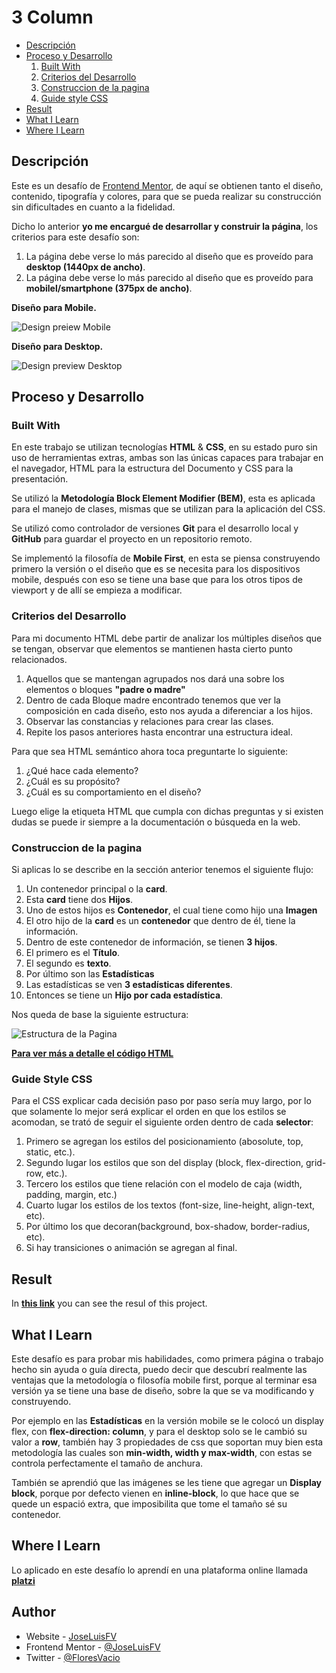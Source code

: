 # 3 Column

* [Descripción](#descripcion)
* [Proceso y Desarrollo](#proceso-y-desarrollo)
    1. [Built With](#built-with)
    2. [Criterios del Desarrollo](#criterios-del-desarrollo)
    3. [Construccion de la pagina](#construccion-de-la-pagina)
    4. [Guide style CSS](#guide-style-css)
* [Result](#result)
* [What I Learn](#what-i-learn)
* [Where I Learn](#where-i-learn)

## Descripción
Este es un desafío de [Frontend Mentor](https://www.frontendmentor.io/challenges/stats-preview-card-component-8JqbgoU62), de aquí se obtienen tanto el diseño, contenido, tipografía y colores, para que se pueda realizar su construcción sin dificultades en cuanto a la fidelidad.

Dicho lo anterior **yo me encargué de desarrollar y construir la página**, los criterios para este desafío son: 
1. La página debe verse lo más parecido al diseño que es proveído para **desktop (1440px de ancho)**.
2. La página debe verse lo más parecido al diseño que es proveído para **mobilel/smartphone (375px de ancho)**.

**Diseño para Mobile.**

![Design preiew Mobile](./design/mobile-design.jpg)

**Diseño para Desktop.**

![Design preview Desktop](./design/desktop-preview.jpg)

## Proceso y Desarrollo 

### Built With
	
En este trabajo se utilizan tecnologías **HTML** & **CSS**, en su estado puro sin uso de herramientas extras, ambas son las únicas capaces para trabajar en el navegador, HTML para la estructura del Documento y CSS para la presentación.

Se utilizó la **Metodología Block Element Modifier (BEM)**, esta es aplicada para el manejo de clases, mismas que se utilizan para la aplicación del CSS.

Se utilizó como controlador de versiones **Git** para el desarrollo local y **GitHub** para guardar el proyecto en un repositorio remoto.

Se implementó la filosofía de **Mobile First**, en esta se piensa construyendo primero la versión o el diseño que es se necesita para los dispositivos mobile, después con eso se tiene una base que para los otros tipos de viewport y de allí se empieza a modificar.

### Criterios del Desarrollo

Para mi documento HTML debe partir de analizar los múltiples diseños que se tengan, observar que elementos se mantienen hasta cierto punto relacionados.  
1. Aquellos que se mantengan agrupados nos dará una sobre los elementos o bloques **"padre o madre"**
2. Dentro de cada Bloque madre encontrado tenemos que ver la composición en cada diseño, esto nos ayuda a diferenciar a los hijos.  
3. Observar las constancias y relaciones para crear las clases.
4. Repite los pasos anteriores hasta encontrar una estructura ideal.

Para que sea HTML semántico ahora toca preguntarte lo siguiente:

1. ¿Qué hace cada elemento?
2. ¿Cuál es su propósito?
3. ¿Cuál es su comportamiento en el diseño?

Luego elige la etiqueta HTML que cumpla con dichas preguntas y si existen dudas se puede ir siempre a la documentación o búsqueda en la web. 

### Construccion de la pagina

Si aplicas lo se describe en la sección anterior tenemos el siguiente flujo:

1. Un contenedor principal o la **card**.
2. Esta **card** tiene dos **Hijos**.
3. Uno de estos hijos es **Contenedor**, el cual tiene como hijo una **Imagen** 
4. El otro hijo de la **card** es un **contenedor** que dentro de él, tiene la información.
5. Dentro de este contenedor de información, se tienen **3 hijos**.
6. El primero es el **Título**.
7. El segundo es **texto**.
8. Por último son las **Estadísticas**
9. Las estadísticas se ven **3 estadísticas diferentes**.
10. Entonces se tiene un **Hijo por cada estadística**.

Nos queda de base la siguiente estructura:

![Estructura de la Pagina](./design/estructura.jpg)

[**Para ver más a detalle el código HTML**](https://github.com/JoseLuisFV/challenge-card-component/blob/master/index.html)

### Guide Style CSS

Para el CSS explicar cada decisión paso por paso sería muy largo, por lo que solamente lo mejor será explicar el orden en que los estilos se acomodan, se trató de seguir el siguiente orden dentro de cada **selector**:

1. Primero se agregan los estilos del posicionamiento (abosolute, top, static, etc.).
2. Segundo lugar los estilos que son del display (block, flex-direction, grid-row, etc.).
3. Tercero los estilos que tiene relación con el modelo de caja (width, padding, margin, etc.)
4. Cuarto lugar los estilos de los textos (font-size, line-height, align-text, etc).
5. Por último los que decoran(background, box-shadow, border-radius, etc).
6. Si hay transiciones o animación se agregan al final.

## Result

In [**this link**](https://joseluisfv-card-component.netlify.app) you can see the resul of this project.

## What I Learn

Este desafío es para probar mis habilidades, como primera página o trabajo hecho sin ayuda o guía directa, puedo decir que descubrí realmente las ventajas que la metodología o filosofía mobile first, porque al terminar esa versión ya se tiene una base de diseño, sobre la  que se va modificando y construyendo.

Por ejemplo en las **Estadísticas** en la versión mobile se le colocó un display flex, con **flex-direction: column**, y para el desktop solo se le cambió su valor a **row**, también hay 3 propiedades de css que soportan muy bien esta metodología las cuales son **min-width, width y max-width**, con estas se controla perfectamente el tamaño de anchura.

También se aprendió que las imágenes se les tiene que agregar un **Display block**, porque por defecto vienen en **inline-block**, lo que hace que se quede un espació extra, que imposibilita que tome el tamaño sé su contenedor.

## Where I Learn

Lo aplicado en este desafío lo aprendí en una plataforma online llamada [**platzi**](https://platzi.com/)


## Author

- Website - [JoseLuisFV](https://joseluisfv.github.io/)
- Frontend Mentor - [@JoseLuisFV](https://www.frontendmentor.io/profile/JoseLuisFV)
- Twitter - [@FloresVacio](https://www.twitter.com/FloresVacio)
